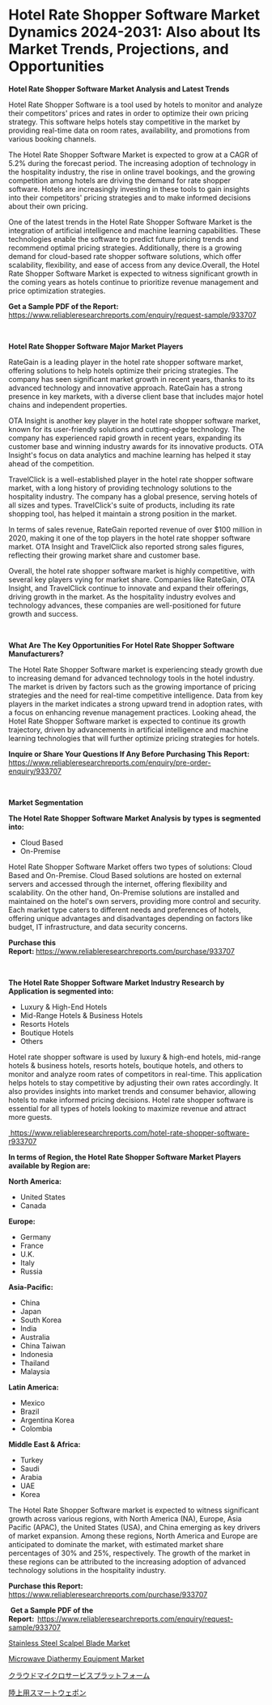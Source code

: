 <p><h1>Hotel Rate Shopper Software Market Dynamics 2024-2031: Also about Its Market Trends, Projections, and Opportunities</h1></p><p><strong>Hotel Rate Shopper Software Market Analysis and Latest Trends</strong></p>
<p><p>Hotel Rate Shopper Software is a tool used by hotels to monitor and analyze their competitors' prices and rates in order to optimize their own pricing strategy. This software helps hotels stay competitive in the market by providing real-time data on room rates, availability, and promotions from various booking channels.</p><p>The Hotel Rate Shopper Software Market is expected to grow at a CAGR of 5.2% during the forecast period. The increasing adoption of technology in the hospitality industry, the rise in online travel bookings, and the growing competition among hotels are driving the demand for rate shopper software. Hotels are increasingly investing in these tools to gain insights into their competitors' pricing strategies and to make informed decisions about their own pricing.</p><p>One of the latest trends in the Hotel Rate Shopper Software Market is the integration of artificial intelligence and machine learning capabilities. These technologies enable the software to predict future pricing trends and recommend optimal pricing strategies. Additionally, there is a growing demand for cloud-based rate shopper software solutions, which offer scalability, flexibility, and ease of access from any device.Overall, the Hotel Rate Shopper Software Market is expected to witness significant growth in the coming years as hotels continue to prioritize revenue management and price optimization strategies.</p></p>
<p><strong>Get a Sample PDF of the Report:&nbsp;</strong> <a href="https://www.reliableresearchreports.com/enquiry/request-sample/933707">https://www.reliableresearchreports.com/enquiry/request-sample/933707</a></p>
<p>&nbsp;</p>
<p><strong>Hotel Rate Shopper Software Major Market Players</strong></p>
<p><p>RateGain is a leading player in the hotel rate shopper software market, offering solutions to help hotels optimize their pricing strategies. The company has seen significant market growth in recent years, thanks to its advanced technology and innovative approach. RateGain has a strong presence in key markets, with a diverse client base that includes major hotel chains and independent properties.</p><p>OTA Insight is another key player in the hotel rate shopper software market, known for its user-friendly solutions and cutting-edge technology. The company has experienced rapid growth in recent years, expanding its customer base and winning industry awards for its innovative products. OTA Insight's focus on data analytics and machine learning has helped it stay ahead of the competition.</p><p>TravelClick is a well-established player in the hotel rate shopper software market, with a long history of providing technology solutions to the hospitality industry. The company has a global presence, serving hotels of all sizes and types. TravelClick's suite of products, including its rate shopping tool, has helped it maintain a strong position in the market.</p><p>In terms of sales revenue, RateGain reported revenue of over $100 million in 2020, making it one of the top players in the hotel rate shopper software market. OTA Insight and TravelClick also reported strong sales figures, reflecting their growing market share and customer base.</p><p>Overall, the hotel rate shopper software market is highly competitive, with several key players vying for market share. Companies like RateGain, OTA Insight, and TravelClick continue to innovate and expand their offerings, driving growth in the market. As the hospitality industry evolves and technology advances, these companies are well-positioned for future growth and success.</p></p>
<p>&nbsp;</p>
<p><strong>What Are The Key Opportunities For Hotel Rate Shopper Software Manufacturers?</strong></p>
<p><p>The Hotel Rate Shopper Software market is experiencing steady growth due to increasing demand for advanced technology tools in the hotel industry. The market is driven by factors such as the growing importance of pricing strategies and the need for real-time competitive intelligence. Data from key players in the market indicates a strong upward trend in adoption rates, with a focus on enhancing revenue management practices. Looking ahead, the Hotel Rate Shopper Software market is expected to continue its growth trajectory, driven by advancements in artificial intelligence and machine learning technologies that will further optimize pricing strategies for hotels.</p></p>
<p><strong>Inquire or Share Your Questions If Any Before Purchasing This Report:</strong> <a href="https://www.reliableresearchreports.com/enquiry/pre-order-enquiry/933707">https://www.reliableresearchreports.com/enquiry/pre-order-enquiry/933707</a></p>
<p>&nbsp;</p>
<p><strong>Market Segmentation</strong></p>
<p><strong>The Hotel Rate Shopper Software Market Analysis by types is segmented into:</strong></p>
<p><ul><li>Cloud Based</li><li>On-Premise</li></ul></p>
<p><p>Hotel Rate Shopper Software Market offers two types of solutions: Cloud Based and On-Premise. Cloud Based solutions are hosted on external servers and accessed through the internet, offering flexibility and scalability. On the other hand, On-Premise solutions are installed and maintained on the hotel's own servers, providing more control and security. Each market type caters to different needs and preferences of hotels, offering unique advantages and disadvantages depending on factors like budget, IT infrastructure, and data security concerns.</p></p>
<p><strong>Purchase this Report:&nbsp;</strong><a href="https://www.reliableresearchreports.com/purchase/933707">https://www.reliableresearchreports.com/purchase/933707</a></p>
<p>&nbsp;</p>
<p><strong>The Hotel Rate Shopper Software Market Industry Research by Application is segmented into:</strong></p>
<p><ul><li>Luxury & High-End Hotels</li><li>Mid-Range Hotels & Business Hotels</li><li>Resorts Hotels</li><li>Boutique Hotels</li><li>Others</li></ul></p>
<p><p>Hotel rate shopper software is used by luxury & high-end hotels, mid-range hotels & business hotels, resorts hotels, boutique hotels, and others to monitor and analyze room rates of competitors in real-time. This application helps hotels to stay competitive by adjusting their own rates accordingly. It also provides insights into market trends and consumer behavior, allowing hotels to make informed pricing decisions. Hotel rate shopper software is essential for all types of hotels looking to maximize revenue and attract more guests.</p></p>
<p><a href="https://www.reliableresearchreports.com/hotel-rate-shopper-software-r933707">&nbsp;https://www.reliableresearchreports.com/hotel-rate-shopper-software-r933707</a></p>
<p><strong>In terms of Region, the Hotel Rate Shopper Software Market Players available by Region are:</strong></p>
<p>
    <p> <strong> North America: </strong>
        <ul>
            <li>United States</li>
            <li>Canada</li>
        </ul>
        </p> 
    <p> <strong> Europe: </strong>
        <ul>
            <li>Germany</li>
            <li>France</li>
            <li>U.K.</li>
            <li>Italy</li>
            <li>Russia</li>
        </ul>
        </p> 
    <p> <strong> Asia-Pacific: </strong>
        <ul>
            <li>China</li>
            <li>Japan</li>
            <li>South Korea</li>
            <li>India</li>
            <li>Australia</li>
            <li>China Taiwan</li>
            <li>Indonesia</li>
            <li>Thailand</li>
            <li>Malaysia</li>
        </ul>
        </p> 
    <p> <strong> Latin America: </strong>
        <ul>
            <li>Mexico</li>
            <li>Brazil</li>
            <li>Argentina Korea</li>
            <li>Colombia</li>
        </ul>
        </p> 
    <p> <strong> Middle East & Africa: </strong>
        <ul>
            <li>Turkey</li>
            <li>Saudi</li>
            <li>Arabia</li>
            <li>UAE</li>
            <li>Korea</li>
        </ul>
    </p>
    </p>
<p><p>The Hotel Rate Shopper Software market is expected to witness significant growth across various regions, with North America (NA), Europe, Asia Pacific (APAC), the United States (USA), and China emerging as key drivers of market expansion. Among these regions, North America and Europe are anticipated to dominate the market, with estimated market share percentages of 30% and 25%, respectively. The growth of the market in these regions can be attributed to the increasing adoption of advanced technology solutions in the hospitality industry.</p></p>
<p><strong>Purchase this Report: </strong><a href="https://www.reliableresearchreports.com/purchase/933707">https://www.reliableresearchreports.com/purchase/933707</a></p>
<p>&nbsp;<strong>Get a Sample PDF of the Report:&nbsp;&nbsp;</strong><a href="https://www.reliableresearchreports.com/enquiry/request-sample/933707">https://www.reliableresearchreports.com/enquiry/request-sample/933707</a></p>
<p><strong></strong></p>
<p><p><a href="https://github.com/nandosuryapratama/Market-Research-Report-List-1/blob/main/stainless-steel-scalpel-blade-market.md">Stainless Steel Scalpel Blade Market</a></p><p><a href="https://github.com/rionkhanvai01/Market-Research-Report-List-1/blob/main/microwave-diathermy-equipment-market.md">Microwave Diathermy Equipment Market</a></p><p><a href="https://github.com/RudyBoyer2017/Market-Research-Report-List-2/blob/main/4034403175856.md">クラウドマイクロサービスプラットフォーム</a></p><p><a href="https://github.com/BrionnaBoyle/Market-Research-Report-List-1/blob/main/2587075175857.md">陸上用スマートウェポン</a></p></p>